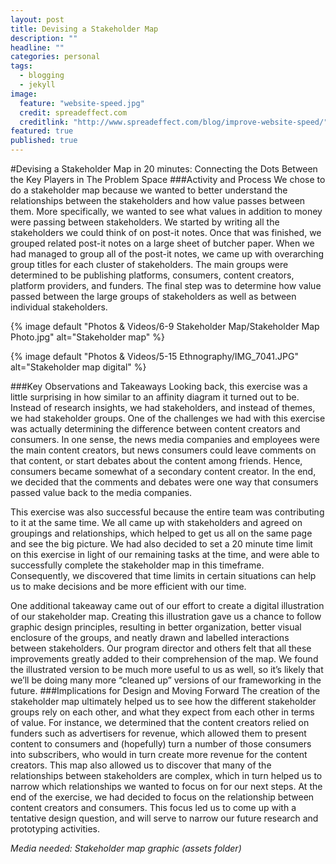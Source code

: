 ```yaml
---
layout: post
title: Devising a Stakeholder Map
description: ""
headline: ""
categories: personal
tags: 
  - blogging
  - jekyll
image: 
  feature: "website-speed.jpg"
  credit: spreadeffect.com
  creditlink: "http://www.spreadeffect.com/blog/improve-website-speed/"
featured: true
published: true
---
```

#Devising a Stakeholder Map in 20 minutes: Connecting the Dots Between the Key Players in The Problem Space 
###Activity and Process
We chose to do a stakeholder map because we wanted to better understand the relationships between the stakeholders and how value passes between them. More specifically, we wanted to see what values in addition to money were passing between stakeholders. We started by writing all the stakeholders we could think of on post-it notes. Once that was finished, we grouped related post-it notes on a large sheet of butcher paper. When we had managed to group all of the post-it notes, we came up with overarching group titles for each cluster of stakeholders. The main groups were determined to be publishing platforms, consumers, content creators, platform providers, and funders. The final step was to determine how value passed between the large groups of stakeholders as well as between individual stakeholders.

{% image default "Photos & Videos/6-9 Stakeholder Map/Stakeholder Map Photo.jpg" alt="Stakeholder map"  %}

{% image default "Photos & Videos/5-15 Ethnography/IMG_7041.JPG" alt="Stakeholder map digital"  %}

###Key Observations and Takeaways
Looking back, this exercise was a little surprising in how similar to an affinity diagram it turned out to be. Instead of research insights, we had stakeholders, and instead of themes, we had stakeholder groups. One of the challenges we had with this exercise was actually determining the difference between content creators and consumers. In one sense, the news media companies and employees were the main content creators, but news consumers could leave comments on that content, or start debates about the content among friends. Hence, consumers became somewhat of a secondary content creator. In the end, we decided that the comments and debates were one way that consumers passed value back to the media companies.

This exercise was also successful because the entire team was contributing to it at the same time. We all came up with stakeholders and agreed on groupings and relationships, which helped to get us all on the same page and see the big picture. We had also decided to set a 20 minute time limit on this exercise in light of our remaining tasks at the time, and were able to successfully complete the stakeholder map in this timeframe. Consequently, we discovered that time limits in certain situations can help us to make decisions and be more efficient with our time.

One additional takeaway came out of our effort to create a digital illustration of our stakeholder map. Creating this illustration gave us a chance to follow graphic design principles, resulting in better organization, better visual enclosure of the groups, and neatly drawn and labelled interactions between stakeholders. Our program director and others felt that all these improvements greatly added to their comprehension of the map. We found the illustrated version to be much more useful to us as well, so it’s likely that we’ll be doing many more “cleaned up” versions of our frameworking in the future.
###Implications for Design and Moving Forward
The creation of the stakeholder map ultimately helped us to see how the different stakeholder groups rely on each other, and what they expect from each other in terms of value. For instance, we determined that the content creators relied on funders such as advertisers for revenue, which allowed them to present content to consumers and (hopefully) turn a number of those consumers into subscribers, who would in turn create more revenue for the content creators. This map also allowed us to discover that many of the relationships between stakeholders are complex, which in turn helped us to narrow which relationships we wanted to focus on for our next steps. At the end of the exercise, we had decided to focus on the relationship between content creators and consumers. This focus led us to come up with a tentative design question, and will serve to narrow our future research and prototyping activities.

*Media needed: Stakeholder map graphic (assets folder)*

